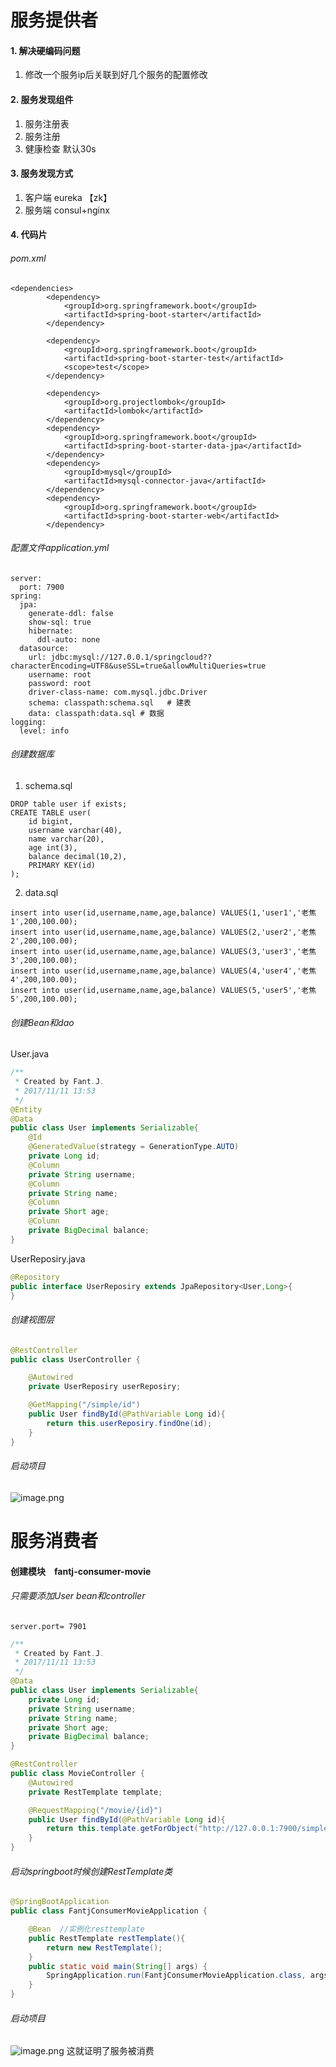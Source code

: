 # 服务提供者
####   1. 解决硬编码问题
1.  修改一个服务ip后关联到好几个服务的配置修改

####   2. 服务发现组件
1. 服务注册表
2. 服务注册
3. 健康检查  默认30s

####   3. 服务发现方式
1. 客户端  eureka 【zk】
2. 服务端  consul+nginx

####   4. 代码片
######  pom.xml
```
<dependencies>
		<dependency>
			<groupId>org.springframework.boot</groupId>
			<artifactId>spring-boot-starter</artifactId>
		</dependency>

		<dependency>
			<groupId>org.springframework.boot</groupId>
			<artifactId>spring-boot-starter-test</artifactId>
			<scope>test</scope>
		</dependency>

		<dependency>
			<groupId>org.projectlombok</groupId>
			<artifactId>lombok</artifactId>
		</dependency>
		<dependency>
			<groupId>org.springframework.boot</groupId>
			<artifactId>spring-boot-starter-data-jpa</artifactId>
		</dependency>
		<dependency>
			<groupId>mysql</groupId>
			<artifactId>mysql-connector-java</artifactId>
		</dependency>
		<dependency>
			<groupId>org.springframework.boot</groupId>
			<artifactId>spring-boot-starter-web</artifactId>
		</dependency>
```
######  配置文件application.yml
```
server:
  port: 7900
spring:
  jpa:
    generate-ddl: false
    show-sql: true
    hibernate:
      ddl-auto: none
  datasource:
    url: jdbc:mysql://127.0.0.1/springcloud??characterEncoding=UTF8&useSSL=true&allowMultiQueries=true
    username: root
    password: root
    driver-class-name: com.mysql.jdbc.Driver
    schema: classpath:schema.sql   # 建表
    data: classpath:data.sql # 数据
logging:
  level: info
```
######  创建数据库
1. schema.sql
```
DROP table user if exists;
CREATE TABLE user(
    id bigint,
    username varchar(40),
    name varchar(20),
    age int(3),
    balance decimal(10,2),
    PRIMARY KEY(id)
);
```
2. data.sql
```
insert into user(id,username,name,age,balance) VALUES(1,'user1','老焦1',200,100.00);
insert into user(id,username,name,age,balance) VALUES(2,'user2','老焦2',200,100.00);
insert into user(id,username,name,age,balance) VALUES(3,'user3','老焦3',200,100.00);
insert into user(id,username,name,age,balance) VALUES(4,'user4','老焦4',200,100.00);
insert into user(id,username,name,age,balance) VALUES(5,'user5','老焦5',200,100.00);

```
######  创建Bean和dao
User.java
```java
/**
 * Created by Fant.J.
 * 2017/11/11 13:53
 */
@Entity
@Data
public class User implements Serializable{
    @Id
    @GeneratedValue(strategy = GenerationType.AUTO)
    private Long id;
    @Column
    private String username;
    @Column
    private String name;
    @Column
    private Short age;
    @Column
    private BigDecimal balance;
}
```
UserReposiry.java
```java
@Repository
public interface UserReposiry extends JpaRepository<User,Long>{
}

```
######  创建视图层

```java
@RestController
public class UserController {

    @Autowired
    private UserReposiry userReposiry;

    @GetMapping("/simple/id")
    public User findById(@PathVariable Long id){
        return this.userReposiry.findOne(id);
    }
}
```
######  启动项目
![image.png](http://upload-images.jianshu.io/upload_images/5786888-8f64ef197eec648b.png?imageMogr2/auto-orient/strip%7CimageView2/2/w/1240)

# 服务消费者
####   创建模块　fantj-consumer-movie
######  只需要添加User bean和controller
```
server.port= 7901
```
```java
/**
 * Created by Fant.J.
 * 2017/11/11 13:53
 */
@Data
public class User implements Serializable{
    private Long id;
    private String username;
    private String name;
    private Short age;
    private BigDecimal balance;
}
```

```java
@RestController
public class MovieController {
    @Autowired
    private RestTemplate template;

    @RequestMapping("/movie/{id}")
    public User findById(@PathVariable Long id){
        return this.template.getForObject("http://127.0.0.1:7900/simple/"+id,User.class);
    }
}
```
######  启动springboot时候创建RestTemplate类
```java
@SpringBootApplication
public class FantjConsumerMovieApplication {

	@Bean  //实例化resttemplate
	public RestTemplate restTemplate(){
		return new RestTemplate();
	}
	public static void main(String[] args) {
		SpringApplication.run(FantjConsumerMovieApplication.class, args);
	}
}

```
######  启动项目
![image.png](http://upload-images.jianshu.io/upload_images/5786888-67dc757c528e3130.png?imageMogr2/auto-orient/strip%7CimageView2/2/w/1240)
这就证明了服务被消费
